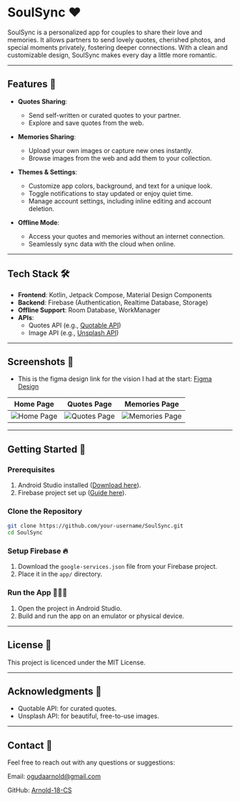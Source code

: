 # **SoulSync** ❤️

SoulSync is a personalized app for couples to share their love and memories. It allows partners to send lovely quotes, cherished photos, and special moments privately, fostering deeper connections. With a clean and customizable design, SoulSync makes every day a little more romantic.

---

## **Features** 🌟
- **Quotes Sharing**:
  - Send self-written or curated quotes to your partner.
  - Explore and save quotes from the web.

- **Memories Sharing**:
  - Upload your own images or capture new ones instantly.
  - Browse images from the web and add them to your collection.

- **Themes & Settings**:
  - Customize app colors, background, and text for a unique look.
  - Toggle notifications to stay updated or enjoy quiet time.
  - Manage account settings, including inline editing and account deletion.

- **Offline Mode**:
  - Access your quotes and memories without an internet connection.
  - Seamlessly sync data with the cloud when online.
 
---

## **Tech Stack** 🛠️
- **Frontend**: Kotlin, Jetpack Compose, Material Design Components
- **Backend**: Firebase (Authentication, Realtime Database, Storage)
- **Offline Support**: Room Database, WorkManager
- **APIs**:
  - Quotes API (e.g., [Quotable API](https://quotable.io/))
  - Image API (e.g., [Unsplash API](https://unsplash.com/developers))


---

## **Screenshots** 📸
- This is the figma design link for the vision I had at the start: [Figma Design](https://www.figma.com/community/file/1454571861620169675)


| Home Page                                     | Quotes Page                                     | Memories Page                                     |
|-----------------------------------------------|-------------------------------------------------|---------------------------------------------------|
| ![Home Page](https://via.placeholder.com/200) | ![Quotes Page](https://via.placeholder.com/200) | ![Memories Page](https://via.placeholder.com/200) |

---

## **Getting Started** 🚀

### **Prerequisites**
1. Android Studio installed ([Download here](https://developer.android.com/studio)).
2. Firebase project set up ([Guide here](https://firebase.google.com/docs/android/setup)).

### **Clone the Repository**
```bash
git clone https://github.com/your-username/SoulSync.git
cd SoulSync
```

### **Setup Firebase** 🔥
1. Download the `google-services.json` file from your Firebase project.
2. Place it in the `app/` directory.

### **Run the App** 🏃‍♂️‍➡️
1. Open the project in Android Studio.
2. Build and run the app on an emulator or physical device.

---

## **License** 📜
This project is licenced under the MIT License.

---

## **Acknowledgments** 🙏
- Quotable API: for curated quotes.
- Unsplash API: for beautiful, free-to-use images.

---

## **Contact** 🛂
Feel free to reach out with any questions or suggestions:

Email: ogudaarnold@gmail.com

GitHub: [Arnold-18-CS ](https://github.com/Arnold-18-CS)










